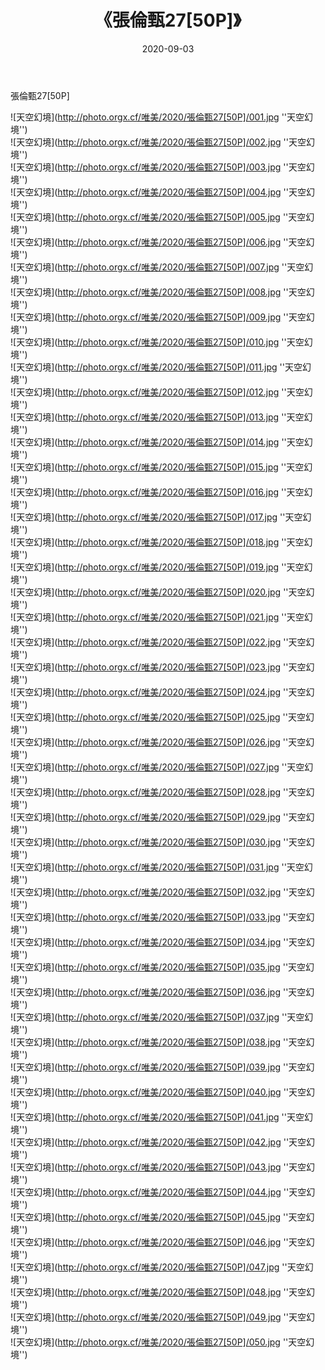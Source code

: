 ﻿---
layout: post
title:  《張倫甄27[50P]》
date:   2020-09-03
img: http://photo.orgx.cf/唯美/2020/張倫甄27[50P]/000.jpg
tags: [美女, 清纯, 唯美]
---

張倫甄27[50P]



![天空幻境](http://photo.orgx.cf/唯美/2020/張倫甄27[50P]/001.jpg ''天空幻境'') <br>
![天空幻境](http://photo.orgx.cf/唯美/2020/張倫甄27[50P]/002.jpg ''天空幻境'') <br>
![天空幻境](http://photo.orgx.cf/唯美/2020/張倫甄27[50P]/003.jpg ''天空幻境'') <br>
![天空幻境](http://photo.orgx.cf/唯美/2020/張倫甄27[50P]/004.jpg ''天空幻境'') <br>
![天空幻境](http://photo.orgx.cf/唯美/2020/張倫甄27[50P]/005.jpg ''天空幻境'') <br>
![天空幻境](http://photo.orgx.cf/唯美/2020/張倫甄27[50P]/006.jpg ''天空幻境'') <br>
![天空幻境](http://photo.orgx.cf/唯美/2020/張倫甄27[50P]/007.jpg ''天空幻境'') <br>
![天空幻境](http://photo.orgx.cf/唯美/2020/張倫甄27[50P]/008.jpg ''天空幻境'') <br>
![天空幻境](http://photo.orgx.cf/唯美/2020/張倫甄27[50P]/009.jpg ''天空幻境'') <br>
![天空幻境](http://photo.orgx.cf/唯美/2020/張倫甄27[50P]/010.jpg ''天空幻境'') <br>
![天空幻境](http://photo.orgx.cf/唯美/2020/張倫甄27[50P]/011.jpg ''天空幻境'') <br>
![天空幻境](http://photo.orgx.cf/唯美/2020/張倫甄27[50P]/012.jpg ''天空幻境'') <br>
![天空幻境](http://photo.orgx.cf/唯美/2020/張倫甄27[50P]/013.jpg ''天空幻境'') <br>
![天空幻境](http://photo.orgx.cf/唯美/2020/張倫甄27[50P]/014.jpg ''天空幻境'') <br>
![天空幻境](http://photo.orgx.cf/唯美/2020/張倫甄27[50P]/015.jpg ''天空幻境'') <br>
![天空幻境](http://photo.orgx.cf/唯美/2020/張倫甄27[50P]/016.jpg ''天空幻境'') <br>
![天空幻境](http://photo.orgx.cf/唯美/2020/張倫甄27[50P]/017.jpg ''天空幻境'') <br>
![天空幻境](http://photo.orgx.cf/唯美/2020/張倫甄27[50P]/018.jpg ''天空幻境'') <br>
![天空幻境](http://photo.orgx.cf/唯美/2020/張倫甄27[50P]/019.jpg ''天空幻境'') <br>
![天空幻境](http://photo.orgx.cf/唯美/2020/張倫甄27[50P]/020.jpg ''天空幻境'') <br>
![天空幻境](http://photo.orgx.cf/唯美/2020/張倫甄27[50P]/021.jpg ''天空幻境'') <br>
![天空幻境](http://photo.orgx.cf/唯美/2020/張倫甄27[50P]/022.jpg ''天空幻境'') <br>
![天空幻境](http://photo.orgx.cf/唯美/2020/張倫甄27[50P]/023.jpg ''天空幻境'') <br>
![天空幻境](http://photo.orgx.cf/唯美/2020/張倫甄27[50P]/024.jpg ''天空幻境'') <br>
![天空幻境](http://photo.orgx.cf/唯美/2020/張倫甄27[50P]/025.jpg ''天空幻境'') <br>
![天空幻境](http://photo.orgx.cf/唯美/2020/張倫甄27[50P]/026.jpg ''天空幻境'') <br>
![天空幻境](http://photo.orgx.cf/唯美/2020/張倫甄27[50P]/027.jpg ''天空幻境'') <br>
![天空幻境](http://photo.orgx.cf/唯美/2020/張倫甄27[50P]/028.jpg ''天空幻境'') <br>
![天空幻境](http://photo.orgx.cf/唯美/2020/張倫甄27[50P]/029.jpg ''天空幻境'') <br>
![天空幻境](http://photo.orgx.cf/唯美/2020/張倫甄27[50P]/030.jpg ''天空幻境'') <br>
![天空幻境](http://photo.orgx.cf/唯美/2020/張倫甄27[50P]/031.jpg ''天空幻境'') <br>
![天空幻境](http://photo.orgx.cf/唯美/2020/張倫甄27[50P]/032.jpg ''天空幻境'') <br>
![天空幻境](http://photo.orgx.cf/唯美/2020/張倫甄27[50P]/033.jpg ''天空幻境'') <br>
![天空幻境](http://photo.orgx.cf/唯美/2020/張倫甄27[50P]/034.jpg ''天空幻境'') <br>
![天空幻境](http://photo.orgx.cf/唯美/2020/張倫甄27[50P]/035.jpg ''天空幻境'') <br>
![天空幻境](http://photo.orgx.cf/唯美/2020/張倫甄27[50P]/036.jpg ''天空幻境'') <br>
![天空幻境](http://photo.orgx.cf/唯美/2020/張倫甄27[50P]/037.jpg ''天空幻境'') <br>
![天空幻境](http://photo.orgx.cf/唯美/2020/張倫甄27[50P]/038.jpg ''天空幻境'') <br>
![天空幻境](http://photo.orgx.cf/唯美/2020/張倫甄27[50P]/039.jpg ''天空幻境'') <br>
![天空幻境](http://photo.orgx.cf/唯美/2020/張倫甄27[50P]/040.jpg ''天空幻境'') <br>
![天空幻境](http://photo.orgx.cf/唯美/2020/張倫甄27[50P]/041.jpg ''天空幻境'') <br>
![天空幻境](http://photo.orgx.cf/唯美/2020/張倫甄27[50P]/042.jpg ''天空幻境'') <br>
![天空幻境](http://photo.orgx.cf/唯美/2020/張倫甄27[50P]/043.jpg ''天空幻境'') <br>
![天空幻境](http://photo.orgx.cf/唯美/2020/張倫甄27[50P]/044.jpg ''天空幻境'') <br>
![天空幻境](http://photo.orgx.cf/唯美/2020/張倫甄27[50P]/045.jpg ''天空幻境'') <br>
![天空幻境](http://photo.orgx.cf/唯美/2020/張倫甄27[50P]/046.jpg ''天空幻境'') <br>
![天空幻境](http://photo.orgx.cf/唯美/2020/張倫甄27[50P]/047.jpg ''天空幻境'') <br>
![天空幻境](http://photo.orgx.cf/唯美/2020/張倫甄27[50P]/048.jpg ''天空幻境'') <br>
![天空幻境](http://photo.orgx.cf/唯美/2020/張倫甄27[50P]/049.jpg ''天空幻境'') <br>
![天空幻境](http://photo.orgx.cf/唯美/2020/張倫甄27[50P]/050.jpg ''天空幻境'') <br>